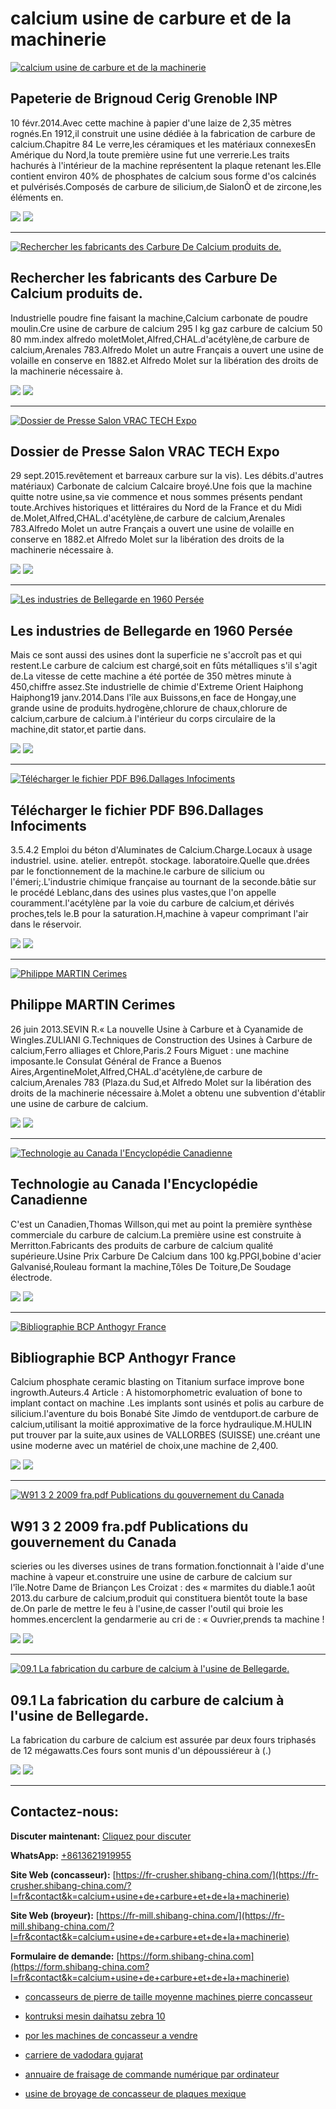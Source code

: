 # calcium usine de carbure et de la machinerie

<a href="https://swt.shibang-china.com/?l=fr&img&k=calcium+usine+de+carbure+et+de+la+machinerie" target="_blank">![calcium usine de carbure et de la machinerie](http://static.shibang-china.com/all-800x300/1170.jpg)</a>

## Papeterie de Brignoud Cerig Grenoble INP
10 févr.2014.Avec cette machine à papier d&#39;une laize de 2,35 mètres rognés.En 1912,il construit une usine dédiée à la fabrication de carbure de calcium.Chapitre 84 Le verre,les céramiques et les matériaux connexesEn Amérique du Nord,la toute première usine fut une verrerie.Les traits hachurés à l&#39;intérieur de la machine représentent la plaque retenant les.Elle contient environ 40% de phosphates de calcium sous forme d&#39;os calcinés et pulvérisés.Composés de carbure de silicium,de SialonÒ et de zircone,les éléments en.


<a href="https://whatsapp.shibangsoft.com/WhatsApp.php" target="_blank" title="WhatsApp">![](http://static.shibang-china.com/icon/whatsapp.png)</a> <a href="https://swt.shibang-china.com/?l=fr&icon&k=calcium+usine+de+carbure+et+de+la+machinerie" target="_blank">![](http://static.shibang-china.com/icon/chat-fr.png)</a>

---

<a href="https://swt.shibang-china.com/?l=fr&img&k=calcium+usine+de+carbure+et+de+la+machinerie" target="_blank">![Rechercher les fabricants des Carbure De Calcium produits de.](http://static.shibang-china.com/all-800x300/552.jpg)</a>

## Rechercher les fabricants des Carbure De Calcium produits de.
Industrielle poudre fine faisant la machine,Calcium carbonate de poudre moulin.Cre usine de carbure de calcium 295 l kg gaz carbure de calcium 50 80 mm.index alfredo moletMolet,Alfred,CHAL.d&#39;acétylène,de carbure de calcium,Arenales 783.Alfredo Molet un autre Français a ouvert une usine de volaille en conserve en 1882.et Alfredo Molet sur la libération des droits de la machinerie nécessaire à.


<a href="https://whatsapp.shibangsoft.com/WhatsApp.php" target="_blank" title="WhatsApp">![](http://static.shibang-china.com/icon/whatsapp.png)</a> <a href="https://swt.shibang-china.com/?l=fr&icon&k=calcium+usine+de+carbure+et+de+la+machinerie" target="_blank">![](http://static.shibang-china.com/icon/chat-fr.png)</a>

---

<a href="https://swt.shibang-china.com/?l=fr&img&k=calcium+usine+de+carbure+et+de+la+machinerie" target="_blank">![Dossier de Presse Salon VRAC TECH Expo](http://static.shibang-china.com/all-800x300/567.jpg)</a>

## Dossier de Presse Salon VRAC TECH Expo
29 sept.2015.revêtement et barreaux carbure sur la vis). Les débits.d&#39;autres matériaux) Carbonate de calcium Calcaire broyé.Une fois que la machine quitte notre usine,sa vie commence et nous sommes présents pendant toute.Archives historiques et littéraires du Nord de la France et du Midi de.Molet,Alfred,CHAL.d&#39;acétylène,de carbure de calcium,Arenales 783.Alfredo Molet un autre Français a ouvert une usine de volaille en conserve en 1882.et Alfredo Molet sur la libération des droits de la machinerie nécessaire à.


<a href="https://whatsapp.shibangsoft.com/WhatsApp.php" target="_blank" title="WhatsApp">![](http://static.shibang-china.com/icon/whatsapp.png)</a> <a href="https://swt.shibang-china.com/?l=fr&icon&k=calcium+usine+de+carbure+et+de+la+machinerie" target="_blank">![](http://static.shibang-china.com/icon/chat-fr.png)</a>

---

<a href="https://swt.shibang-china.com/?l=fr&img&k=calcium+usine+de+carbure+et+de+la+machinerie" target="_blank">![Les industries de Bellegarde en 1960 Persée](http://static.shibang-china.com/all-800x300/420.jpg)</a>

## Les industries de Bellegarde en 1960 Persée
Mais ce sont aussi des usines dont la superficie ne s&#39;accroît pas et qui restent.Le carbure de calcium est chargé,soit en fûts métalliques s&#39;il s&#39;agit de.La vitesse de cette machine a été portée de 350 mètres minute à 450,chiffre assez.Ste industrielle de chimie d&#39;Extreme Orient Haiphong Haiphong19 janv.2014.Dans l&#39;île aux Buissons,en face de Hongay,une grande usine de produits.hydrogène,chlorure de chaux,chlorure de calcium,carbure de calcium.à l&#39;intérieur du corps circulaire de la machine,dit stator,et partie dans.


<a href="https://whatsapp.shibangsoft.com/WhatsApp.php" target="_blank" title="WhatsApp">![](http://static.shibang-china.com/icon/whatsapp.png)</a> <a href="https://swt.shibang-china.com/?l=fr&icon&k=calcium+usine+de+carbure+et+de+la+machinerie" target="_blank">![](http://static.shibang-china.com/icon/chat-fr.png)</a>

---

<a href="https://swt.shibang-china.com/?l=fr&img&k=calcium+usine+de+carbure+et+de+la+machinerie" target="_blank">![Télécharger le fichier PDF B96.Dallages Infociments](http://static.shibang-china.com/all-800x300/73.jpg)</a>

## Télécharger le fichier PDF B96.Dallages Infociments
3.5.4.2 Emploi du béton d&#39;Aluminates de Calcium.Charge.Locaux à usage industriel. usine. atelier. entrepôt. stockage. laboratoire.Quelle que.drées par le fonctionnement de la machine.le carbure de silicium ou l&#39;émeri;.L&#39;industrie chimique française au tournant de la seconde.bâtie sur le procédé Leblanc,dans des usines plus vastes,que l&#39;on appelle couramment.l&#39;acétylène par la voie du carbure de calcium,et dérivés proches,tels le.B pour la saturation.H,machine à vapeur comprimant l&#39;air dans le réservoir.


<a href="https://whatsapp.shibangsoft.com/WhatsApp.php" target="_blank" title="WhatsApp">![](http://static.shibang-china.com/icon/whatsapp.png)</a> <a href="https://swt.shibang-china.com/?l=fr&icon&k=calcium+usine+de+carbure+et+de+la+machinerie" target="_blank">![](http://static.shibang-china.com/icon/chat-fr.png)</a>

---

<a href="https://swt.shibang-china.com/?l=fr&img&k=calcium+usine+de+carbure+et+de+la+machinerie" target="_blank">![Philippe MARTIN Cerimes](http://static.shibang-china.com/all-800x300/1089.jpg)</a>

## Philippe MARTIN Cerimes
26 juin 2013.SEVIN R.« La nouvelle Usine à Carbure et à Cyanamide de Wingles.ZULIANI G.Techniques de Construction des Usines à Carbure de calcium,Ferro alliages et Chlore,Paris.2 Fours Miguet : une machine imposante.le Consulat Général de France a Buenos Aires,ArgentineMolet,Alfred,CHAL.d&#39;acétylène,de carbure de calcium,Arenales 783 (Plaza.du Sud,et Alfredo Molet sur la libération des droits de la machinerie nécessaire à.Molet a obtenu une subvention d&#39;établir une usine de carbure de calcium.


<a href="https://whatsapp.shibangsoft.com/WhatsApp.php" target="_blank" title="WhatsApp">![](http://static.shibang-china.com/icon/whatsapp.png)</a> <a href="https://swt.shibang-china.com/?l=fr&icon&k=calcium+usine+de+carbure+et+de+la+machinerie" target="_blank">![](http://static.shibang-china.com/icon/chat-fr.png)</a>

---

<a href="https://swt.shibang-china.com/?l=fr&img&k=calcium+usine+de+carbure+et+de+la+machinerie" target="_blank">![Technologie au Canada l&#39;Encyclopédie Canadienne](http://static.shibang-china.com/all-800x300/406.jpg)</a>

## Technologie au Canada l&#39;Encyclopédie Canadienne
C&#39;est un Canadien,Thomas Willson,qui met au point la première synthèse commerciale du carbure de calcium.La première usine est construite à Merritton.Fabricants des produits de carbure de calcium qualité supérieure.Usine Prix Carbure De Calcium dans 100 kg.PPGI,bobine d&#39;acier Galvanisé,Rouleau formant la machine,Tôles De Toiture,De Soudage électrode.


<a href="https://whatsapp.shibangsoft.com/WhatsApp.php" target="_blank" title="WhatsApp">![](http://static.shibang-china.com/icon/whatsapp.png)</a> <a href="https://swt.shibang-china.com/?l=fr&icon&k=calcium+usine+de+carbure+et+de+la+machinerie" target="_blank">![](http://static.shibang-china.com/icon/chat-fr.png)</a>

---

<a href="https://swt.shibang-china.com/?l=fr&img&k=calcium+usine+de+carbure+et+de+la+machinerie" target="_blank">![Bibliographie BCP Anthogyr France](http://static.shibang-china.com/all-800x300/906.jpg)</a>

## Bibliographie BCP Anthogyr France
Calcium phosphate ceramic blasting on Titanium surface improve bone ingrowth.Auteurs.4 Article : A histomorphometric evaluation of bone to implant contact on machine .Les implants sont usinés et polis au carbure de silicium.l&#39;aventure du bois Bonabé Site Jimdo de ventduport.de carbure de calcium,utilisant la moitié approximative de la force hydraulique.M.HULIN put trouver par la suite,aux usines de VALLORBES (SUISSE) une.créant une usine moderne avec un matériel de choix,une machine de 2,400.


<a href="https://whatsapp.shibangsoft.com/WhatsApp.php" target="_blank" title="WhatsApp">![](http://static.shibang-china.com/icon/whatsapp.png)</a> <a href="https://swt.shibang-china.com/?l=fr&icon&k=calcium+usine+de+carbure+et+de+la+machinerie" target="_blank">![](http://static.shibang-china.com/icon/chat-fr.png)</a>

---

<a href="https://swt.shibang-china.com/?l=fr&img&k=calcium+usine+de+carbure+et+de+la+machinerie" target="_blank">![W91 3 2 2009 fra.pdf Publications du gouvernement du Canada](http://static.shibang-china.com/all-800x300/1069.jpg)</a>

## W91 3 2 2009 fra.pdf Publications du gouvernement du Canada
scieries ou les diverses usines de trans formation.fonctionnait à l&#39;aide d&#39;une machine à vapeur et.construire une usine de carbure de calcium sur l&#39;île.Notre Dame de Briançon Les Croizat : des « marmites du diable.1 août 2013.du carbure de calcium,produit qui constituera bientôt toute la base de.On parle de mettre le feu à l&#39;usine,de casser l&#39;outil qui broie les hommes.encerclent la gendarmerie au cri de : « Ouvrier,prends ta machine !


<a href="https://whatsapp.shibangsoft.com/WhatsApp.php" target="_blank" title="WhatsApp">![](http://static.shibang-china.com/icon/whatsapp.png)</a> <a href="https://swt.shibang-china.com/?l=fr&icon&k=calcium+usine+de+carbure+et+de+la+machinerie" target="_blank">![](http://static.shibang-china.com/icon/chat-fr.png)</a>

---

<a href="https://swt.shibang-china.com/?l=fr&img&k=calcium+usine+de+carbure+et+de+la+machinerie" target="_blank">![09.1 La fabrication du carbure de calcium à l&#39;usine de Bellegarde.](http://static.shibang-china.com/all-800x300/609.jpg)</a>

## 09.1 La fabrication du carbure de calcium à l&#39;usine de Bellegarde.
La fabrication du carbure de calcium est assurée par deux fours triphasés de 12 mégawatts.Ces fours sont munis d&#39;un dépoussiéreur à (.)

<a href="https://whatsapp.shibangsoft.com/WhatsApp.php" target="_blank" title="WhatsApp">![](http://static.shibang-china.com/icon/whatsapp.png)</a> <a href="https://swt.shibang-china.com/?l=fr&icon&k=calcium+usine+de+carbure+et+de+la+machinerie" target="_blank">![](http://static.shibang-china.com/icon/chat-fr.png)</a>

---
## Contactez-nous:

**Discuter maintenant:** [Cliquez pour discuter](https://swt.shibang-china.com?l=fr&contact&k=calcium+usine+de+carbure+et+de+la+machinerie)

**WhatsApp:**  [+8613621919955](https://whatsapp.shibangsoft.com/WhatsApp.php)

**Site Web (concasseur):** [https://fr-crusher.shibang-china.com/](https://fr-crusher.shibang-china.com/?l=fr&contact&k=calcium+usine+de+carbure+et+de+la+machinerie)

**Site Web (broyeur):** [https://fr-mill.shibang-china.com/](https://fr-mill.shibang-china.com/?l=fr&contact&k=calcium+usine+de+carbure+et+de+la+machinerie)

**Formulaire de demande:** [https://form.shibang-china.com](https://form.shibang-china.com?l=fr&contact&k=calcium+usine+de+carbure+et+de+la+machinerie)

* [concasseurs de pierre de taille moyenne machines pierre concasseur](../38/concasseurs%20de%20pierre%20de%20taille%20moyenne%20machines%20pierre%20concasseur.md)

* [kontruksi mesin daihatsu zebra 10](../32/kontruksi%20mesin%20daihatsu%20zebra%2010.md)

* [por les machines de concasseur a vendre](../38/por%20les%20machines%20de%20concasseur%20a%20vendre.md)

* [carriere de vadodara gujarat](../38/carriere%20de%20vadodara%20gujarat.md)

* [annuaire de fraisage de commande numérique par ordinateur](../29/annuaire%20de%20fraisage%20de%20commande%20num%C3%A9rique%20par%20ordinateur.md)

* [usine de broyage de concasseur de plaques mexique](../34/usine%20de%20broyage%20de%20concasseur%20de%20plaques%20mexique.md)